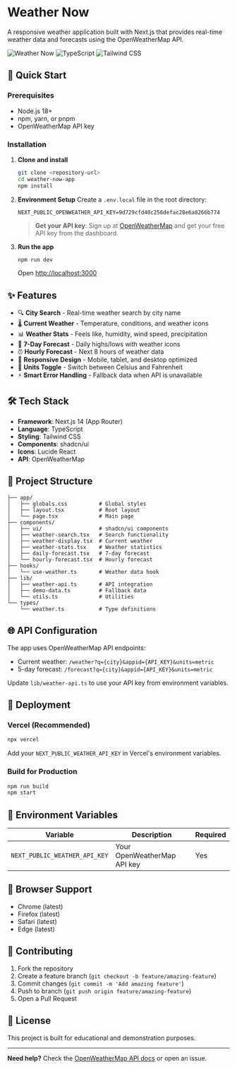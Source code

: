 # Weather Now

A responsive weather application built with Next.js that provides real-time weather data and forecasts using the OpenWeatherMap API.

![Weather Now](https://img.shields.io/badge/Next.js-14-black) ![TypeScript](https://img.shields.io/badge/TypeScript-blue) ![Tailwind CSS](https://img.shields.io/badge/Tailwind-CSS-38B2AC)

## 🚀 Quick Start

### Prerequisites
- Node.js 18+
- npm, yarn, or pnpm
- OpenWeatherMap API key

### Installation

1. **Clone and install**
   ```bash
   git clone <repository-url>
   cd weather-now-app
   npm install
   ```

2. **Environment Setup**
   Create a `.env.local` file in the root directory:
   ```env
   NEXT_PUBLIC_OPENWEATHER_API_KEY=9d729cfd40c256defac28e6a8266b774
   ```
   
   > **Get your API key**: Sign up at [OpenWeatherMap](https://openweathermap.org/api) and get your free API key from the dashboard.

3. **Run the app**
   ```bash
   npm run dev
   ```
   Open [http://localhost:3000](http://localhost:3000)

## ✨ Features

- 🔍 **City Search** - Real-time weather search by city name
- 🌡️ **Current Weather** - Temperature, conditions, and weather icons
- 📊 **Weather Stats** - Feels like, humidity, wind speed, precipitation
- 📅 **7-Day Forecast** - Daily highs/lows with weather icons
- ⏰ **Hourly Forecast** - Next 8 hours of weather data
- 📱 **Responsive Design** - Mobile, tablet, and desktop optimized
- 🔄 **Units Toggle** - Switch between Celsius and Fahrenheit
- ⚡ **Smart Error Handling** - Fallback data when API is unavailable

## 🛠️ Tech Stack

- **Framework**: Next.js 14 (App Router)
- **Language**: TypeScript
- **Styling**: Tailwind CSS
- **Components**: shadcn/ui
- **Icons**: Lucide React
- **API**: OpenWeatherMap

## 📁 Project Structure

```
├── app/
│   ├── globals.css          # Global styles
│   ├── layout.tsx           # Root layout
│   └── page.tsx             # Main page
├── components/
│   ├── ui/                  # shadcn/ui components
│   ├── weather-search.tsx   # Search functionality
│   ├── weather-display.tsx  # Current weather
│   ├── weather-stats.tsx    # Weather statistics
│   ├── daily-forecast.tsx   # 7-day forecast
│   └── hourly-forecast.tsx  # Hourly forecast
├── hooks/
│   └── use-weather.ts       # Weather data hook
├── lib/
│   ├── weather-api.ts       # API integration
│   ├── demo-data.ts         # Fallback data
│   └── utils.ts             # Utilities
└── types/
    └── weather.ts           # Type definitions
```

## 🌐 API Configuration

The app uses OpenWeatherMap API endpoints:
- Current weather: `/weather?q={city}&appid={API_KEY}&units=metric`
- 5-day forecast: `/forecast?q={city}&appid={API_KEY}&units=metric`

Update `lib/weather-api.ts` to use your API key from environment variables.

## 🚀 Deployment

### Vercel (Recommended)
```bash
npx vercel
```
Add your `NEXT_PUBLIC_WEATHER_API_KEY` in Vercel's environment variables.

### Build for Production
```bash
npm run build
npm start
```

## 🔧 Environment Variables

| Variable | Description | Required |
|----------|-------------|----------|
| `NEXT_PUBLIC_WEATHER_API_KEY` | Your OpenWeatherMap API key | Yes |

## 🎯 Browser Support

- Chrome (latest)
- Firefox (latest)  
- Safari (latest)
- Edge (latest)

## 🤝 Contributing

1. Fork the repository
2. Create a feature branch (`git checkout -b feature/amazing-feature`)
3. Commit changes (`git commit -m 'Add amazing feature'`)
4. Push to branch (`git push origin feature/amazing-feature`)
5. Open a Pull Request

## 📄 License

This project is built for educational and demonstration purposes.

---

**Need help?** Check the [OpenWeatherMap API docs](https://openweathermap.org/api) or open an issue.
